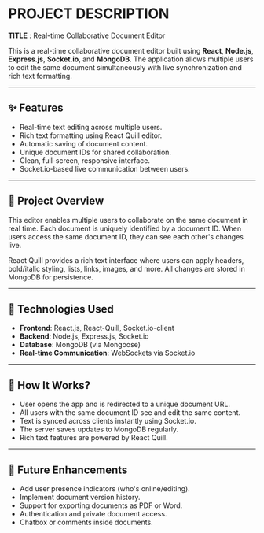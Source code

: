 # PROJECT DESCRIPTION  
**TITLE** : Real-time Collaborative Document Editor

This is a real-time collaborative document editor built using **React**, **Node.js**, **Express.js**, **Socket.io**, and **MongoDB**. The application allows multiple users to edit the same document simultaneously with live synchronization and rich text formatting.

---

## ✨ Features

- Real-time text editing across multiple users.
- Rich text formatting using React Quill editor.
- Automatic saving of document content.
- Unique document IDs for shared collaboration.
- Clean, full-screen, responsive interface.
- Socket.io-based live communication between users.

---

## 📖 Project Overview

This editor enables multiple users to collaborate on the same document in real time. Each document is uniquely identified by a document ID. When users access the same document ID, they can see each other's changes live.

React Quill provides a rich text interface where users can apply headers, bold/italic styling, lists, links, images, and more. All changes are stored in MongoDB for persistence.

---

## 🧰 Technologies Used

- **Frontend**: React.js, React-Quill, Socket.io-client  
- **Backend**: Node.js, Express.js, Socket.io  
- **Database**: MongoDB (via Mongoose)  
- **Real-time Communication**: WebSockets via Socket.io

---

## 🧠 How It Works?

- User opens the app and is redirected to a unique document URL.
- All users with the same document ID see and edit the same content.
- Text is synced across clients instantly using Socket.io.
- The server saves updates to MongoDB regularly.
- Rich text features are powered by React Quill.

---

## 🚀 Future Enhancements

- Add user presence indicators (who's online/editing).
- Implement document version history.
- Support for exporting documents as PDF or Word.
- Authentication and private document access.
- Chatbox or comments inside documents.

